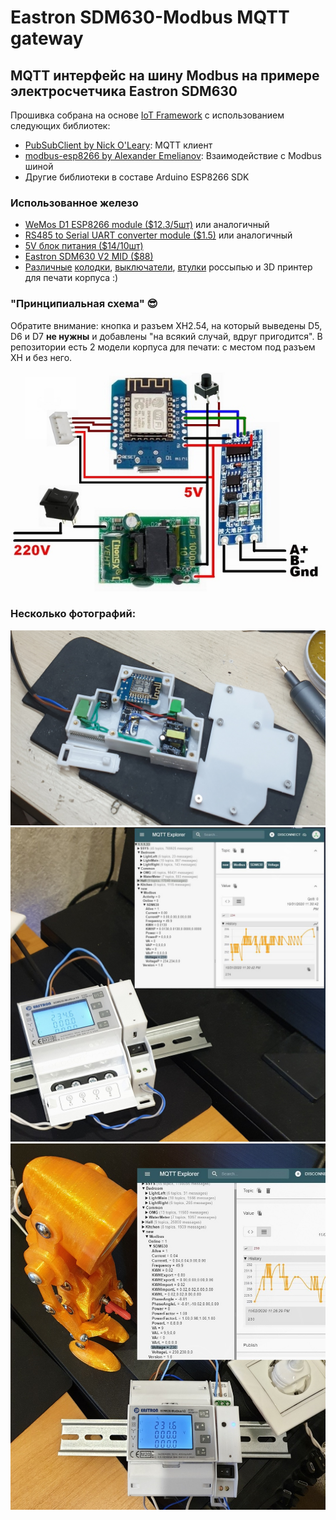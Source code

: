 # Eastron SDM630-Modbus MQTT gateway

## MQTT интерфейс на шину Modbus на примере электросчетчика Eastron SDM630

Прошивка собрана на основе [IoT Framework](https://github.com/mosave/AELib) с использованием следующих библиотек:
 * [PubSubClient by Nick O'Leary](https://github.com/knolleary/pubsubclient): MQTT клиент
 * [modbus-esp8266 by Alexander Emelianov](https://github.com/emelianov/modbus-esp8266): Взаимодействие с Modbus шиной
 * Другие библиотеки в составе Arduino ESP8266 SDK
 
### Использованное железо

 * [WeMos D1 ESP8266 module ($12.3/5шт)](https://aliexpress.ru/item/32649549788.html) или аналогичный
 * [RS485 to Serial UART converter module ($1.5)](https://aliexpress.ru/item/32813370341.html) или аналогичный
 * [5V блок питания ($14/10шт)](https://aliexpress.ru/item/32727708839.html)
 * [Eastron SDM630 V2 MID ($88)](https://aliexpress.ru/item/32755125115.html)
 * [Различные](https://www.aliexpress.com/item/32829408859.html) [колодки](https://aliexpress.ru/item/32828321217.html), 
 [выключатели](https://www.chipdip.ru/product/smrs-101-1c2), [втулки](https://aliexpress.ru/item/32877279906.html) россыпью и 3D принтер для печати корпуса :)

### "Принципиальная схема" :sunglasses:

Обратите внимание: кнопка и разъем XH2.54, на который выведены D5, D6 и D7 **не нужны** и добавлены "на всякий случай, 
вдруг пригодится". В репозитории есть 2 модели корпуса для печати: с местом под разъем XH и без него.

![Схема](https://github.com/mosave/SDM630Gateway/blob/main/photos/diagram.jpg)

### Несколько фотографий:

![Фото 1](https://github.com/mosave/SDM630Gateway/blob/main/photos/p01.jpg)
![Фото 2](https://github.com/mosave/SDM630Gateway/blob/main/photos/p02.jpg)
![Фото 3](https://github.com/mosave/SDM630Gateway/blob/main/photos/p03.jpg)

